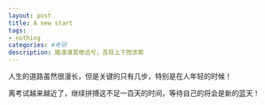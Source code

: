 ```yaml
---
layout: post
title: A new start
tags:
- nothing
categories: #考研
description: 路漫漫其修远兮，吾将上下而求索
---
```


人生的道路虽然很漫长，但是关键的只有几步，特别是在人年轻的时候！

离考试越来越近了，继续拼搏这不足一百天的时间，等待自己的将会是新的蓝天！
